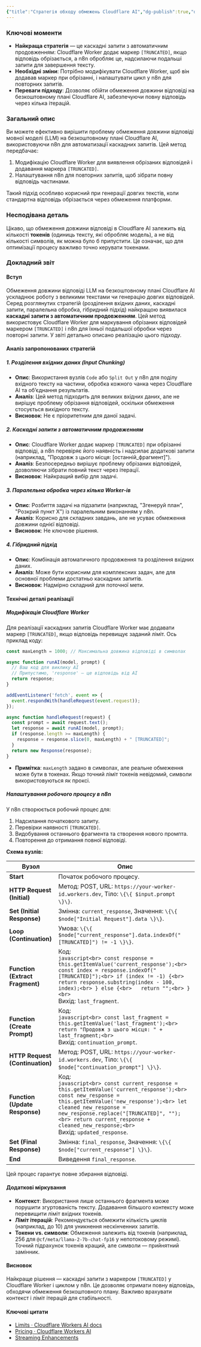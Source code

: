 ```yaml
---
{"title":"Стратегія обходу обмежень Cloudflare AI","dg-publish":true,"dg-metatags":null,"dg-home":null,"permalink":"/dokumentacziya-do-proektu-exodus-pp-ua/strategiya-obhodu-obmezhen-cloudflare-ai/","dgPassFrontmatter":true,"noteIcon":""}
---
```



### Ключові моменти
- **Найкраща стратегія** — це каскадні запити з автоматичним продовженням: Cloudflare Worker додає маркер `[TRUNCATED]`, якщо відповідь обрізається, а n8n обробляє це, надсилаючи подальші запити для завершення тексту.
- **Необхідні зміни**: Потрібно модифікувати Cloudflare Worker, щоб він додавав маркер при обрізанні, і налаштувати цикл у n8n для повторних запитів.
- **Переваги підходу**: Дозволяє обійти обмеження довжини відповіді на безкоштовному плані Cloudflare AI, забезпечуючи повну відповідь через кілька ітерацій.

### Загальний опис
Ви можете ефективно вирішити проблему обмеження довжини відповіді мовної моделі (LLM) на безкоштовному плані Cloudflare AI, використовуючи n8n для автоматизації каскадних запитів. Цей метод передбачає:
1. Модифікацію Cloudflare Worker для виявлення обрізаних відповідей і додавання маркера `[TRUNCATED]`.
2. Налаштування n8n для повторних запитів, щоб зібрати повну відповідь частинами.

Такий підхід особливо корисний при генерації довгих текстів, коли стандартна відповідь обрізається через обмеження платформи.

### Несподівана деталь
Цікаво, що обмеження довжини відповіді в Cloudflare AI залежить від кількості **токенів** (одиниць тексту, які обробляє модель), а не від кількості символів, як можна було б припустити. Це означає, що для оптимізації процесу важливо точно керувати токенами.

### Докладний звіт

#### Вступ
Обмеження довжини відповіді LLM на безкоштовному плані Cloudflare AI ускладнює роботу з великими текстами чи генерацію довгих відповідей. Серед розглянутих стратегій (розділення вхідних даних, каскадні запити, паралельна обробка, гібридний підхід) найкращою виявилася **каскадні запити з автоматичним продовженням**. Цей метод використовує Cloudflare Worker для маркування обрізаних відповідей маркером `[TRUNCATED]` і n8n для їхньої подальшої обробки через повторні запити. У звіті детально описано реалізацію цього підходу.

#### Аналіз запропонованих стратегій

##### 1. Розділення вхідних даних (Input Chunking)
- **Опис**: Використання вузлів `Code` або `Split Out` у n8n для поділу вхідного тексту на частини, обробка кожного чанка через Cloudflare AI та об’єднання результатів.
- **Аналіз**: Цей метод підходить для великих вхідних даних, але не вирішує проблему обрізання відповідей, оскільки обмеження стосується вихідного тексту.
- **Висновок**: Не є пріоритетним для даної задачі.

##### 2. Каскадні запити з автоматичним продовженням
- **Опис**: Cloudflare Worker додає маркер `[TRUNCATED]` при обрізанні відповіді, а n8n перевіряє його наявність і надсилає додаткові запити (наприклад, "Продовж з цього місця: [останній_фрагмент]").
- **Аналіз**: Безпосередньо вирішує проблему обрізаних відповідей, дозволяючи зібрати повний текст через ітерації.
- **Висновок**: Найкращий вибір для задачі.

##### 3. Паралельна обробка через кілька Worker-ів
- **Опис**: Розбиття задачі на підзапити (наприклад, "Згенеруй план", "Розкрий пункт X") із паралельним виконанням у n8n.
- **Аналіз**: Корисно для складних завдань, але не усуває обмеження довжини однієї відповіді.
- **Висновок**: Не ключове рішення.

##### 4. Гібридний підхід
- **Опис**: Комбінація автоматичного продовження та розділення вхідних даних.
- **Аналіз**: Може бути корисним для комплексних задач, але для основної проблеми достатньо каскадних запитів.
- **Висновок**: Надмірно складний для поточної мети.

#### Технічні деталі реалізації

##### Модифікація Cloudflare Worker
Для реалізації каскадних запитів Cloudflare Worker має додавати маркер `[TRUNCATED]`, якщо відповідь перевищує заданий ліміт. Ось приклад коду:

```javascript
const maxLength = 1000; // Максимальна довжина відповіді в символах

async function runAI(model, prompt) {
  // Ваш код для виклику AI
  // Припустимо, 'response' — це відповідь від AI
  return response;
}

addEventListener('fetch', event => {
  event.respondWith(handleRequest(event.request));
});

async function handleRequest(request) {
  const prompt = await request.text();
  let response = await runAI(model, prompt);
  if (response.length >= maxLength) {
    response = response.slice(0, maxLength) + " [TRUNCATED]";
  }
  return new Response(response);
}
```

- **Примітка**: `maxLength` задано в символах, але реальне обмеження може бути в токенах. Якщо точний ліміт токенів невідомий, символи використовуються як проксі.

##### Налаштування робочого процесу в n8n
У n8n створюється робочий процес для:
1. Надсилання початкового запиту.
2. Перевірки наявності `[TRUNCATED]`.
3. Видобування останнього фрагмента та створення нового промпта.
4. Повторення до отримання повної відповіді.

**Схема вузлів:**

| Вузол                          | Опис                                                                                     |
|-------------------------------|-----------------------------------------------------------------------------------------|
| **Start**                     | Початок робочого процесу.                                                              |
| **HTTP Request (Initial)**    | Метод: POST, URL: `https://your-worker-id.workers.dev`, Тіло: `\{\{ $input.prompt \}\}`.   |
| **Set (Initial Response)**    | Змінна: `current_response`, Значення: `\{\{ $node["Initial Request"].data \}\}`.           |
| **Loop (Continuation)**       | Умова: `\{\{ $node["current_response"].data.indexOf("[TRUNCATED]") != -1 \}\}`.            |
| **Function (Extract Fragment)** | Код: <br> ```javascript<br> const response = this.getItemValue('current_response');<br> const index = response.indexOf("[TRUNCATED]");<br> if (index != -1) {<br>   return response.substring(index - 100, index);<br> } else {<br>   return "";<br> }<br> ```<br> Вихід: `last_fragment`. |
| **Function (Create Prompt)**  | Код: <br> ```javascript<br> const last_fragment = this.getItemValue('last_fragment');<br> return "Продовж з цього місця: " + last_fragment;<br> ```<br> Вихід: `continuation_prompt`. |
| **HTTP Request (Continuation)** | Метод: POST, URL: `https://your-worker-id.workers.dev`, Тіло: `\{\{ $node["continuation_prompt"] \}\}`. |
| **Function (Update Response)** | Код: <br> ```javascript<br> const current_response = this.getItemValue('current_response');<br> const new_response = this.getItemValue('new_response');<br> let cleaned_new_response = new_response.replace("[TRUNCATED]", "");<br> return current_response + cleaned_new_response;<br> ```<br> Вихід: `updated_response`. |
| **Set (Final Response)**      | Змінна: `final_response`, Значення: `\{\{ $node["current_response"] \}\}`.                 |
| **End**                       | Виведення `final_response`.                                                            |

Цей процес гарантує повне збирання відповіді.

#### Додаткові міркування
- **Контекст**: Використання лише останнього фрагмента може порушити згуртованість тексту. Додавання більшого контексту може перевищити ліміт вхідних токенів.
- **Ліміт ітерацій**: Рекомендується обмежити кількість циклів (наприклад, до 10) для уникнення нескінченних запитів.
- **Токени vs. символи**: Обмеження залежить від токенів (наприклад, 256 для `@cf/meta/llama-2-7b-chat-fp16` у непотоковому режимі). Точний підрахунок токенів кращий, але символи — прийнятний замінник.

#### Висновок
Найкраще рішення — каскадні запити з маркером `[TRUNCATED]` у Cloudflare Worker і циклом у n8n. Це дозволяє отримати повну відповідь, обходячи обмеження безкоштовного плану. Важливо врахувати контекст і ліміт ітерацій для стабільності.

#### Ключові цитати
- [Limits · Cloudflare Workers AI docs](https://developers.cloudflare.com/workers-ai/platform/limits/)
- [Pricing · Cloudflare Workers AI](https://developers.cloudflare.com/workers-ai/platform/pricing/)
- [Streaming Enhancements](https://blog.cloudflare.com/workers-ai-streaming/)